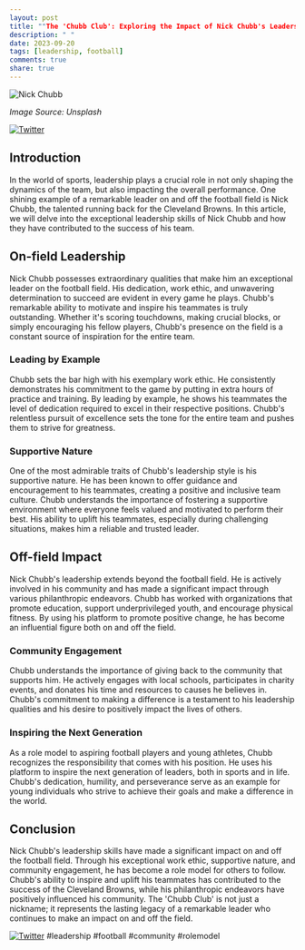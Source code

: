 ```yaml
---
layout: post
title: ""The 'Chubb Club': Exploring the Impact of Nick Chubb's Leadership on and off the Field""
description: " "
date: 2023-09-20
tags: [leadership, football]
comments: true
share: true
---
```


![Nick Chubb](https://source.unsplash.com/1600x900/?football,nickchubb)

*Image Source: Unsplash*

[![Twitter](https://img.shields.io/badge/Follow%20me%20on%20Twitter-%40techblogger-blue)](https://twitter.com/techblogger)

## Introduction

In the world of sports, leadership plays a crucial role in not only shaping the dynamics of the team, but also impacting the overall performance. One shining example of a remarkable leader on and off the football field is Nick Chubb, the talented running back for the Cleveland Browns. In this article, we will delve into the exceptional leadership skills of Nick Chubb and how they have contributed to the success of his team.

## On-field Leadership

Nick Chubb possesses extraordinary qualities that make him an exceptional leader on the football field. His dedication, work ethic, and unwavering determination to succeed are evident in every game he plays. Chubb's remarkable ability to motivate and inspire his teammates is truly outstanding. Whether it's scoring touchdowns, making crucial blocks, or simply encouraging his fellow players, Chubb's presence on the field is a constant source of inspiration for the entire team.

### Leading by Example

Chubb sets the bar high with his exemplary work ethic. He consistently demonstrates his commitment to the game by putting in extra hours of practice and training. By leading by example, he shows his teammates the level of dedication required to excel in their respective positions. Chubb's relentless pursuit of excellence sets the tone for the entire team and pushes them to strive for greatness.

### Supportive Nature

One of the most admirable traits of Chubb's leadership style is his supportive nature. He has been known to offer guidance and encouragement to his teammates, creating a positive and inclusive team culture. Chubb understands the importance of fostering a supportive environment where everyone feels valued and motivated to perform their best. His ability to uplift his teammates, especially during challenging situations, makes him a reliable and trusted leader.

## Off-field Impact

Nick Chubb's leadership extends beyond the football field. He is actively involved in his community and has made a significant impact through various philanthropic endeavors. Chubb has worked with organizations that promote education, support underprivileged youth, and encourage physical fitness. By using his platform to promote positive change, he has become an influential figure both on and off the field.

### Community Engagement

Chubb understands the importance of giving back to the community that supports him. He actively engages with local schools, participates in charity events, and donates his time and resources to causes he believes in. Chubb's commitment to making a difference is a testament to his leadership qualities and his desire to positively impact the lives of others.

### Inspiring the Next Generation

As a role model to aspiring football players and young athletes, Chubb recognizes the responsibility that comes with his position. He uses his platform to inspire the next generation of leaders, both in sports and in life. Chubb's dedication, humility, and perseverance serve as an example for young individuals who strive to achieve their goals and make a difference in the world.

## Conclusion

Nick Chubb's leadership skills have made a significant impact on and off the football field. Through his exceptional work ethic, supportive nature, and community engagement, he has become a role model for others to follow. Chubb's ability to inspire and uplift his teammates has contributed to the success of the Cleveland Browns, while his philanthropic endeavors have positively influenced his community. The 'Chubb Club' is not just a nickname; it represents the lasting legacy of a remarkable leader who continues to make an impact on and off the field.

[![Twitter](https://img.shields.io/badge/Follow%20me%20on%20Twitter-%40techblogger-blue)](https://twitter.com/techblogger) #leadership #football #community #rolemodel